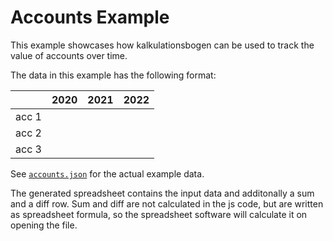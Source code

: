 # Accounts Example

This example showcases how kalkulationsbogen can be used to track the value of accounts over time.

The data in this example has the following format:

|       | 2020 | 2021 | 2022 |
| ----- | ---- | ---- | ---- |
| acc 1 |      |      |      |
| acc 2 |      |      |      |
| acc 3 |      |      |      |

See [`accounts.json`](./accounts.json) for the actual example data.

The generated spreadsheet contains the input data and additonally a sum and a diff row.
Sum and diff are not calculated in the js code, but are written as spreadsheet formula, so the spreadsheet software will calculate it on opening the file.
